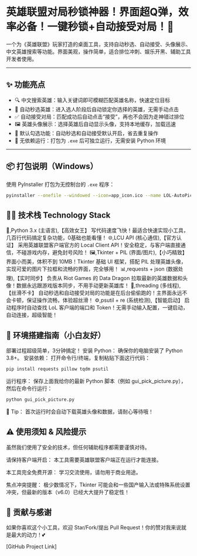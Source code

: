 # 英雄联盟对局秒锁神器！界面超Q弹，效率必备！一键秒锁+自动接受对局！🤩

一个为《英雄联盟》玩家打造的桌面工具，支持自动秒选、自动接受、头像展示、中文英雄搜索等功能。界面美观，操作简单，适合排位冲刺、娱乐开黑、辅助工具开发者使用。

---

## ✨ 功能亮点

- 🔍 中文搜索英雄：输入关键词即可模糊匹配英雄名称，快速定位目标
- 🎯 自动秒选英雄：进入选人阶段后自动锁定你选择的英雄，无需手动点击
- ✅ 自动接受对局：匹配成功后自动点击“接受”，再也不会因为走神错过排位
- 🖼️ 英雄头像展示：选择英雄后自动显示头像，支持本地缓存，加载迅速
- 🧠 默认勾选功能：自动秒选和自动接受默认开启，省去重复操作
- 🧩 无依赖运行：打包为 `.exe` 后可独立运行，无需安装 Python 环境

---

## 📦 打包说明（Windows）

使用 PyInstaller 打包为无控制台的 `.exe` 程序：

```bash
pyinstaller --onefile --windowed --icon=app_icon.ico --name LOL-AutoPick --add-data "avatars;avatars"  --add-data "champion.json;." --add-data "app_icon.ico;." gui_pick_picture.py    
```

## 🧑‍💻 技术栈 Technology Stack
🐍,Python 3.x (主语言),【高效女王】 写代码速度飞快！最适合快速实现小工具，几百行代码搞定复杂功能，0基础也能看懂！
🌐,LCU API (核心通信),【官方认证】 采用英雄联盟客户端官方的 Local Client API！安全稳定，与客户端直接通信，不碰游戏内存，避免封号风险！
🖼️,Tkinter + PIL (界面/图片),【小巧精致】 界面小而美，体积不到 10MB！Tkinter 基础 UI 框架，搭配 PIL 处理英雄头像，实现可爱的图片下拉框和流畅的界面，完全够用！
📊,requests + json (数据处理),【实时同步】 负责从 Riot Games 的 Data Dragon 拉取最新的英雄数据和头像！数据永远跟游戏版本同步，不用手动更新英雄库！
🚀,threading (多线程),【丝滑不卡】 自动秒选和自动接受对局的功能是在后台偷偷跑的！主界面永远不会卡顿，保证操作流畅，体验超丝滑！
⚙️,psutil + re (系统检测),【智能启动】 启动程序时自动查找 LoL 客户端的端口和 Token！无需手动输入配置，一键启动，自动连接，超级智能！

## 🔧 环境搭建指南（小白友好）
部署过程超级简单，3分钟搞定！
安装 Python： 确保你的电脑安装了 Python 3.8+。
安装依赖： 打开命令行/终端，复制粘贴下面这行代码：
```Bash
pip install requests pillow tqdm psutil
```
运行程序： 保存上面我给你的最新 Python 脚本（例如 gui_pick_picture.py），然后在命令行运行：
```Bash
python gui_pick_picture.py
```
🌟 Tip： 首次运行时会自动下载英雄头像和数据，请耐心等待哦！

## ⚠️ 使用须知 & 风险提示
虽然我们使用了安全的技术，但任何辅助程序都需要谨慎对待。

请保持客户端开启： 本工具需要英雄联盟客户端正在运行才能连接。

本工具完全免费开源： 学习交流使用，请勿用于商业用途。

焦点冲突提醒： 极少数情况下，Tkinter 可能会和一些国产输入法或特殊系统设置冲突，但最新的版本（v6.0）已经大大提升了稳定性！

## 🤝 贡献与感谢
如果你喜欢这个小工具，欢迎 Star/Fork/提出 Pull Request！你的赞对我来说就是最大的动力！💕

[GitHub Project Link]